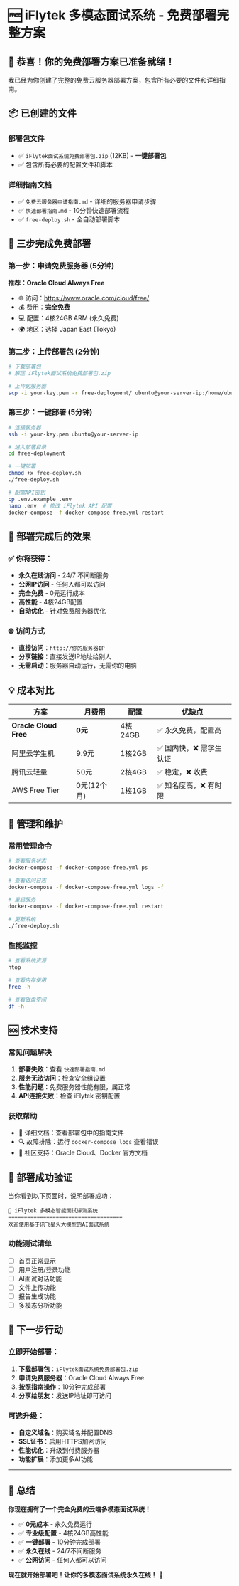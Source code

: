 # 🆓 iFlytek 多模态面试系统 - 免费部署完整方案

## 🎉 恭喜！你的免费部署方案已准备就绪！

我已经为你创建了完整的免费云服务器部署方案，包含所有必要的文件和详细指南。

## 📦 已创建的文件

### 部署包文件
- ✅ `iFlytek面试系统免费部署包.zip` (12KB) - **一键部署包**
- ✅ 包含所有必要的配置文件和脚本

### 详细指南文档
- ✅ `免费云服务器申请指南.md` - 详细的服务器申请步骤
- ✅ `快速部署指南.md` - 10分钟快速部署流程
- ✅ `free-deploy.sh` - 全自动部署脚本

## 🚀 三步完成免费部署

### 第一步：申请免费服务器 (5分钟)
**推荐：Oracle Cloud Always Free**
- 🌐 访问：https://www.oracle.com/cloud/free/
- 💰 费用：**完全免费**
- 💻 配置：4核24GB ARM (永久免费)
- 🌍 地区：选择 Japan East (Tokyo)

### 第二步：上传部署包 (2分钟)
```bash
# 下载部署包
# 解压 iFlytek面试系统免费部署包.zip

# 上传到服务器
scp -i your-key.pem -r free-deployment/ ubuntu@your-server-ip:/home/ubuntu/
```

### 第三步：一键部署 (5分钟)
```bash
# 连接服务器
ssh -i your-key.pem ubuntu@your-server-ip

# 进入部署目录
cd free-deployment

# 一键部署
chmod +x free-deploy.sh
./free-deploy.sh

# 配置API密钥
cp .env.example .env
nano .env  # 修改 iFlytek API 配置
docker-compose -f docker-compose-free.yml restart
```

## 🎯 部署完成后的效果

### ✅ 你将获得：
- **永久在线访问** - 24/7 不间断服务
- **公网IP访问** - 任何人都可以访问
- **完全免费** - 0元运行成本
- **高性能** - 4核24GB配置
- **自动优化** - 针对免费服务器优化

### 🌐 访问方式
- **直接访问**：`http://你的服务器IP`
- **分享链接**：直接发送IP地址给别人
- **无需启动**：服务器自动运行，无需你的电脑

## 💡 成本对比

| 方案 | 月费用 | 配置 | 优缺点 |
|------|--------|------|--------|
| **Oracle Cloud Free** | **0元** | 4核24GB | ✅ 永久免费，配置高 |
| 阿里云学生机 | 9.9元 | 1核2GB | ✅ 国内快，❌ 需学生认证 |
| 腾讯云轻量 | 50元 | 2核4GB | ✅ 稳定，❌ 收费 |
| AWS Free Tier | 0元(12个月) | 1核1GB | ✅ 知名度高，❌ 有时限 |

## 🔧 管理和维护

### 常用管理命令
```bash
# 查看服务状态
docker-compose -f docker-compose-free.yml ps

# 查看访问日志
docker-compose -f docker-compose-free.yml logs -f

# 重启服务
docker-compose -f docker-compose-free.yml restart

# 更新系统
./free-deploy.sh
```

### 性能监控
```bash
# 查看系统资源
htop

# 查看内存使用
free -h

# 查看磁盘空间
df -h
```

## 🆘 技术支持

### 常见问题解决
1. **部署失败**：查看 `快速部署指南.md`
2. **服务无法访问**：检查安全组设置
3. **性能问题**：免费服务器性能有限，属正常
4. **API连接失败**：检查 iFlytek 密钥配置

### 获取帮助
- 📖 详细文档：查看部署包中的指南文件
- 🔍 故障排除：运行 `docker-compose logs` 查看错误
- 💬 社区支持：Oracle Cloud、Docker 官方文档

## 🎊 部署成功验证

当你看到以下页面时，说明部署成功：

```
🌟 iFlytek 多模态智能面试评测系统
====================================
欢迎使用基于讯飞星火大模型的AI面试系统
```

### 功能测试清单
- [ ] 首页正常显示
- [ ] 用户注册/登录功能
- [ ] AI面试对话功能
- [ ] 文件上传功能
- [ ] 报告生成功能
- [ ] 多模态分析功能

## 🚀 下一步行动

### 立即开始部署：
1. **下载部署包**：`iFlytek面试系统免费部署包.zip`
2. **申请免费服务器**：Oracle Cloud Always Free
3. **按照指南操作**：10分钟完成部署
4. **分享给朋友**：发送IP地址即可访问

### 可选升级：
- **自定义域名**：购买域名并配置DNS
- **SSL证书**：启用HTTPS加密访问
- **性能优化**：升级到付费服务器
- **功能扩展**：添加更多AI功能

---

## 🎉 总结

**你现在拥有了一个完全免费的云端多模态面试系统！**

- ✅ **0元成本** - 永久免费运行
- ✅ **专业级配置** - 4核24GB高性能
- ✅ **一键部署** - 10分钟完成部署
- ✅ **永久在线** - 24/7不间断服务
- ✅ **公网访问** - 任何人都可以访问

**现在就开始部署吧！让你的多模态面试系统永久在线！** 🚀
